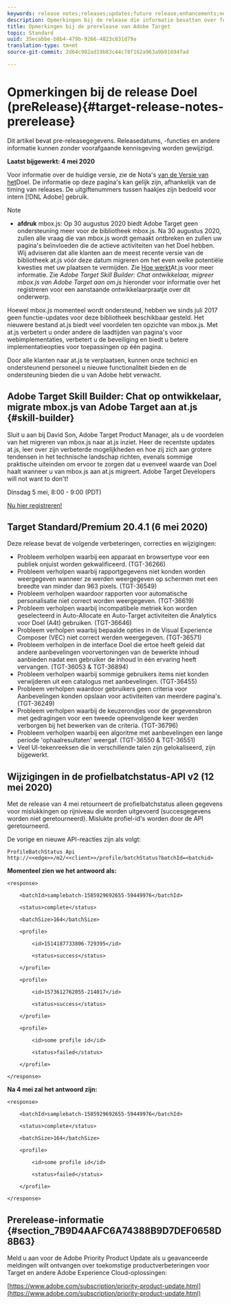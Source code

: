 ```yaml
---
keywords: release notes;releases;updates;future release;enhancements;new features;fixes;updates
description: Opmerkingen bij de release die informatie bevatten over functies, verbeteringen en oplossingen voor de nieuwste of komende DNL Adobe Target-versies.
title: Opmerkingen bij de prerelease van Adobe Target
topic: Standard
uuid: 35ecabbe-b8b4-479b-9266-4823c831d79a
translation-type: tm+mt
source-git-commit: 2d64c902ad19b83c44c78f162a963a9b91694fad

---
```



# Opmerkingen bij de release Doel (preRelease){#target-release-notes-prerelease}

Dit artikel bevat pre-releasegegevens. Releasedatums, -functies en andere informatie kunnen zonder voorafgaande kennisgeving worden gewijzigd.

**Laatst bijgewerkt: 4 mei 2020**

Voor informatie over de huidige versie, zie de Nota&#39;s [van de Versie van het](release-notes.md)Doel. De informatie op deze pagina&#39;s kan gelijk zijn, afhankelijk van de timing van releases. De uitgiftenummers tussen haakjes zijn bedoeld voor intern [!DNL Adobe] gebruik.

>[!NOTE]
>
>* **afdruk** mbox.js: Op 30 augustus 2020 biedt Adobe Target geen ondersteuning meer voor de bibliotheek mbox.js. Na 30 augustus 2020, zullen alle vraag die van mbox.js wordt gemaakt ontbreken en zullen uw pagina&#39;s beïnvloeden die de actieve activiteiten van het Doel hebben. Wij adviseren dat alle klanten aan de meest recente versie van de bibliotheek at.js vóór deze datum migreren om het even welke potentiële kwesties met uw plaatsen te vermijden. Zie [Hoe werkt](/help/c-implementing-target/c-implementing-target-for-client-side-web/c-how-atjs-works/how-atjs-works.md)At.js voor meer informatie. Zie *Adobe Target Skill Builder: Chat ontwikkelaar, migreer mbox.js van Adobe Target aan om.js* hieronder voor informatie over het registreren voor een aanstaande ontwikkelaarpraatje over dit onderwerp.
   >
   >   
   Hoewel mbox.js momenteel wordt ondersteund, hebben we sinds juli 2017 geen functie-updates voor deze bibliotheek beschikbaar gesteld. Het nieuwere bestand at.js biedt veel voordelen ten opzichte van mbox.js. Met at.js verbetert u onder andere de laadtijden van pagina&#39;s voor webimplementaties, verbetert u de beveiliging en biedt u betere implementatieopties voor toepassingen op één pagina.
   >
   >   
   Door alle klanten naar at.js te verplaatsen, kunnen onze technici en ondersteunend personeel u nieuwe functionaliteit bieden en de ondersteuning bieden die u van Adobe hebt verwacht.


## Adobe Target Skill Builder: Chat op ontwikkelaar, migrate mbox.js van Adobe Target aan at.js {#skill-builder}

Sluit u aan bij David Son, Adobe Target Product Manager, als u de voordelen van het migreren van mbox.js naar at.js inziet. Heer de recentste updates at.js, leer over zijn verbeterde mogelijkheden en hoe zij zich aan grotere tendensen in het technische landschap richten, evenals sommige praktische uiteinden om ervoor te zorgen dat u evenveel waarde van Doel haalt wanneer u van mbox.js aan at.js migreert. Adobe Target Developers will not want to don&#39;t!

Dinsdag 5 mei, 8:00 - 9:00 (PDT)

[Nu hier registreren!](https://atskillbuilder-devchat.experienceleague.adobeevents.com/)

## Target Standard/Premium 20.4.1 (6 mei 2020)

Deze release bevat de volgende verbeteringen, correcties en wijzigingen:

* Probleem verholpen waarbij een apparaat en browsertype voor een publiek onjuist worden gekwalificeerd. (TGT-36266)
* Probleem verholpen waarbij rapportgegevens niet konden worden weergegeven wanneer ze werden weergegeven op schermen met een breedte van minder dan 963 pixels. (TGT-36549)
* Probleem verholpen waardoor rapporten voor automatische personalisatie niet correct worden weergegeven. (TGT-36619)
* Probleem verholpen waarbij incompatibele metriek kon worden geselecteerd in Auto-Allocate en Auto-Target activiteiten die Analytics voor Doel (A4t) gebruiken. (TGT-36646)
* Probleem verholpen waarbij bepaalde opties in de Visual Experience Composer (VEC) niet correct werden weergegeven. (TGT-36571)
* Probleem verholpen in de interface Doel die ertoe heeft geleid dat andere aanbevelingen voorvertoningen van de bewerkte inhoud aanbieden nadat een gebruiker de inhoud in één ervaring heeft vervangen. (TGT-36053 &amp; TGT-36894)
* Probleem verholpen waarbij sommige gebruikers items niet konden verwijderen uit een catalogus met aanbevelingen. (TGT-36455)
* Probleem verholpen waardoor gebruikers geen criteria voor Aanbevelingen konden opslaan voor activiteiten van meerdere pagina&#39;s. (TGT-36249)
* Probleem verholpen waarbij de keuzerondjes voor de gegevensbron met gedragingen voor een tweede opeenvolgende keer werden verborgen bij het bewerken van de criteria. (TGT-36796)
* Probleem verholpen waarbij een algoritme met aanbevelingen een lange periode &#39;ophaalresultaten&#39; weergaf. (TGT-36550 &amp; TGT-36551)
* Veel UI-tekenreeksen die in verschillende talen zijn gelokaliseerd, zijn bijgewerkt.

## Wijzigingen in de profielbatchstatus-API v2 (12 mei 2020)

Met de release van 4 mei retourneert de profielbatchstatus alleen gegevens voor mislukkingen op rijniveau die worden uitgevoerd (succesgegevens worden niet geretourneerd). Mislukte profiel-id&#39;s worden door de API geretourneerd.

De vorige en nieuwe API-reacties zijn als volgt:

`ProfileBatchStatus Api
http://<<edge>>/m2/<<client>>/profile/batchStatus?batchId=<batchid>`

**Momenteel zien we het antwoord als:**

```
<response>
 
    <batchId>samplebatch-1585929692655-59449976</batchId>
 
    <status>complete</status>
 
    <batchSize>164</batchSize>
 
    <profile>
 
        <id>1514187733806-729395</id>
 
        <status>success</status>
 
    </profile>
 
    <profile>
 
        <id>1573612762055-214017</id>
 
        <status>success</status>
 
    </profile>
 
    <profile>
 
        <id>some profile id</id>
 
        <status>failed</status>
 
    </profile>
 
</response>
```

**Na 4 mei zal het antwoord zijn:**

```
<response>
 
    <batchId>samplebatch-1585929692655-59449976</batchId>
 
    <status>complete</status>
 
    <batchSize>164</batchSize>
 
    <profile>
 
        <id>some profile id</id>
 
        <status>failed</status>
 
    </profile>
 
</response>
```

## Prerelease-informatie {#section_7B9D4AAFC6A74388B9D7DEF0658D8B63}

Meld u aan voor de Adobe Priority Product Update als u geavanceerde meldingen wilt ontvangen over toekomstige productverbeteringen voor Target en andere Adobe Experience Cloud-oplossingen:

[https://www.adobe.com/subscription/priority-product-update.html](https://www.adobe.com/subscription/priority-product-update.html)
